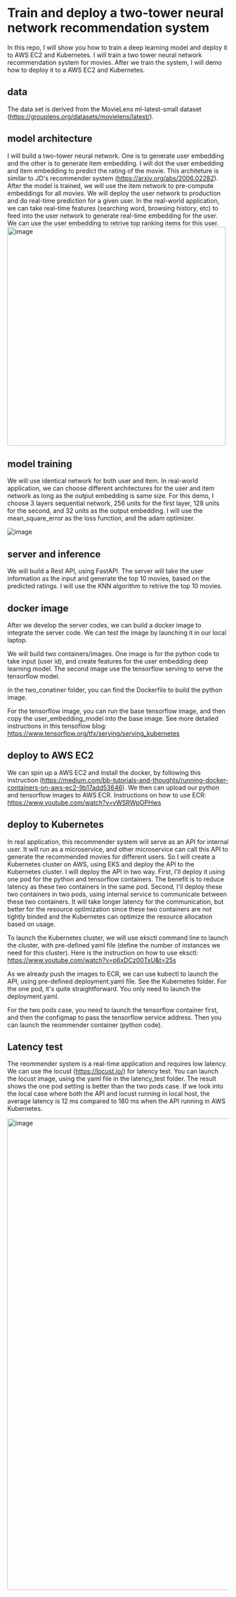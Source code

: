 # Train and deploy a two-tower neural network recommendation system

In this repo, I will show you how to train a deep learning model and deploy it to AWS EC2 and Kubernetes. I will train a two tower neural network recommendation system for movies. After we train the system, I will demo how to deploy it to a AWS EC2 and Kubernetes.

## data

The data set is derived from the MovieLens ml-latest-small dataset (https://grouplens.org/datasets/movielens/latest/).

## model architecture

I will build a two-tower neural network. One is to generate user embedding and the other is to generate item embedding. I will dot the user embedding and item embedding to predict the rating of the movie. This architeture is similar to JD's recommender system (https://arxiv.org/abs/2006.02282). After the model is trained, we will use the item network to pre-compute embeddings for all movies. We will deploy the user network to production and do real-time prediction for a given user. In the real-world application, we can take real-time features (searching word, browsing history, etc) to feed into the user network to generate real-time embedding for the user. We can use the user embedding to retrive top ranking items for this user.
<img width="497" alt="image" src="https://github.com/kevinchen21/train-and-deploy-nn-recsys/assets/87917613/27f25f1b-7a0c-4571-a960-e56e0a3381b9">

## model training

We will use identical network for both user and item. In real-world application, we can choose different architectures for the user and item network as long as the output embedding is same size. For this demo, I choose 3 layers sequential network, 256 units for the first layer, 128 units for the second, and 32 units as the output embedding. I will use the mean_square_error as the loss function, and the adam optimizer.

![image](https://github.com/kevinchen21/train-and-deploy-nn-recsys/assets/87917613/7a30e270-6392-49b4-a98b-1b396d78261a)

## server and inference

We will build a Rest API, using FastAPI. The server will take the user information as the input and generate the top 10 movies, based on the predicted ratings. I will use the KNN algorithm to retrive the top 10 movies.

## docker image
After we develop the server codes, we can build a docker image to integrate the server code. We can test the image by launching it in our local laptop.

We will build two containers/images. One image is for the python code to take input (user id), and create features for the user embedding deep learning model. The second image use the tensorflow serving to serve the tensorflow model. 

In the two_conatiner folder, you can find the Dockerfile to build the python image.

For the tensorflow image, you can run the base tensorflow image, and then copy the user_embedding_model into the base image. See more detailed instructions in this tensoflow blog: https://www.tensorflow.org/tfx/serving/serving_kubernetes


## deploy to AWS EC2

We can spin up a AWS EC2 and install the docker, by following this instruction (https://medium.com/bb-tutorials-and-thoughts/running-docker-containers-on-aws-ec2-9b17add53646). We then can upload our python and tensorflow images to AWS ECR. Instructions on how to use ECR: https://www.youtube.com/watch?v=vWSRWpOPHws

## deploy to Kubernetes

In real application, this recommender system will serve as an API for internal user. It will run as a microservice, and other microservice can call this API to generate the recommended movies for different users. So I will create a Kubernetes cluster on AWS, using EKS and deploy the API to the Kubernetes cluster. I will deploy the API in two way. First, I'll deploy it using one pod for the python and tensorflow containers. The benefit is to reduce latency as these two containers in the same pod. Second, I'll deploy these two containers in two pods, using internal service to communicate between these two containers. It will take longer latency for the communication, but better for the resource optimization since these two containers are not tightly binded and the Kubernetes can optimize the resource allocation based on usage.

To launch the Kubernetes cluster, we will use eksctl command line to launch the cluster, with pre-defined yaml file (define the number of instances we need for this cluster). Here is the instruction on how to use eksctl: https://www.youtube.com/watch?v=p6xDCz00TxU&t=25s

As we already push the images to ECR, we can use kubectl to launch the API, using pre-defined deployment.yaml file. See the Kubernetes folder. For the one pod, it's quite straightforward. You only need to launch the deployment.yaml.

For the two pods case, you need to launch the tensorflow container first, and then the configmap to pass the tensorflow service address. Then you can launch the reommender container (python code).

## Latency test

The reommender system is a real-time application and requires low latency. We can use the locust (https://locust.io/) for latency test. You can launch the locust image, using the yaml file in the latency_test folder. The result shows the one pod setting is better than the two pods case. If we look into the local case where both the API and locust running in local host, the average latency is 12 ms compared to 180 ms when the API running in AWS Kubernetes.

<img width="1071" alt="image" src="https://github.com/kevinchen21/train-and-deploy-nn-recsys/assets/87917613/dd198fc1-1839-49fc-a216-b1a6b80b65cc">



